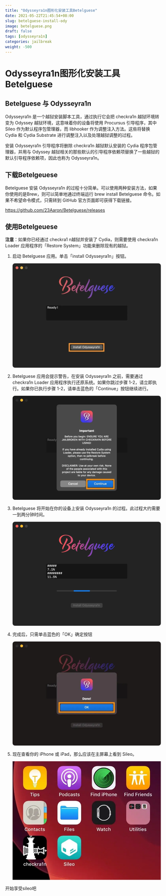 ```yaml
---
title: "Odysseyra1n图形化安装工具Betelguese"
date: 2021-05-22T21:45:54+08:00
slug: betelguese-install-ody
image: betelguese.png
draft: false
tags: [odysseyra1n]
categories: jailbreak
weight: -500
---
```


# Odysseyra1n图形化安装工具Betelguese

## **Betelguese 与 Odysseyra1n**

Odysseyra1n 是一个越狱安装脚本工具，通过执行它会把 checkra1n 越狱环境转变为 Odyssey 越狱环境，这意味着你的设备将使用 Procursus 引导程序，其中 Sileo 作为默认程序包管理器，而 libhooker 作为调整注入方法。这些将替换 Cydia 和 Cydia Substrate 进行调整注入以及处理越狱调整的过程。

安装 Odysseyra1n 引导程序将删除 checkra1n 越狱默认安装的 Cydia 程序包管理器，并用与 Odyssey 越狱相关的那些默认的引导程序依赖项替换了一些越狱的默认引导程序依赖项，因此也称为 Odysseyra1n。

## 下载Betelgeuese

Betelguese 安装 Odysseyra1n 的过程十分简单。可以使用两种安装方法，如果你使用的是Brew，则可以简单地通过终端运行 brew install Betelguese 命令。如果不希望命令模式，只需转到 GitHub 官方页面即可获得下载链接。

https://github.com/23Aaron/Betelguese/releases

## 使用Betelgeuese

**注意**：如果你已经通过 checkra1 n越狱并安装了 Cydia，则需要使用 checkra1n Loader 应用程序的「Restore System」功能来删除现有的越狱。

1. 启动 Betelguese 应用。单击「install Odysseyra1n」按钮。

   ![](installody.jpg)

2. Betelguese 应用会提示警告，在安装 Odysseyra1n 之前，需要通过 checkra1n Loader 应用程序执行还原系统。如果你跳过步骤 1-2，请立即执行。如果你已执行步骤 1-2，请单击蓝色的「Continue」按钮继续进行。

   ![](betelguesewarn.jpg)

3. Betelguese 将开始在你的设备上安装 Odysseyra1n 的过程。此过程大约需要一到两分钟时间。

   ![](installingody.jpg)

4. 完成后，只需单击蓝色的「OK」确定按钮

   ![](betelguesedone.jpg)

5. 现在查看你的 iPhone 或 iPad，那么应该在主屏幕上看到 Sileo。

   ![](checksileo.jpg)

开始享受sileo吧
